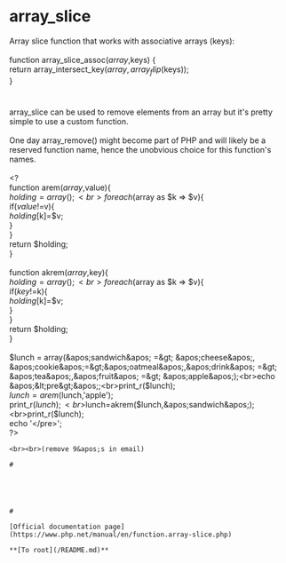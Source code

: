 # array_slice



Array slice function that works with associative arrays (keys):<br><br>function array_slice_assoc($array,$keys) {<br>    return array_intersect_key($array,array_flip($keys));<br>}  

#

array_slice can be used to remove elements from an array but it&apos;s pretty simple to use a custom function.<br><br>One day array_remove() might become part of PHP and will likely be a reserved function name, hence the unobvious choice for this function&apos;s names.<br><br>&lt;?<br>function arem($array,$value){<br>    $holding=array();<br>    foreach($array as $k =&gt; $v){<br>        if($value!=$v){<br>            $holding[$k]=$v;<br>        }<br>    }    <br>    return $holding;<br>}<br><br>function akrem($array,$key){<br>    $holding=array();<br>    foreach($array as $k =&gt; $v){<br>        if($key!=$k){<br>            $holding[$k]=$v;<br>        }<br>    }    <br>    return $holding;<br>}<br><br>$lunch = array(&apos;sandwich&apos; =&gt; &apos;cheese&apos;, &apos;cookie&apos;=&gt;&apos;oatmeal&apos;,&apos;drink&apos; =&gt; &apos;tea&apos;,&apos;fruit&apos; =&gt; &apos;apple&apos;);<br>echo &apos;&lt;pre&gt;&apos;;<br>print_r($lunch);<br>$lunch=arem($lunch,&apos;apple&apos;);<br>print_r($lunch);<br>$lunch=akrem($lunch,&apos;sandwich&apos;);<br>print_r($lunch);<br>echo &apos;&lt;/pre&gt;&apos;;<br>?>
```
<br><br>(remove 9&apos;s in email)  

#



```
<?php
// CHOP $num ELEMENTS OFF THE FRONT OF AN ARRAY
// RETURN THE CHOP, SHORTENING THE SUBJECT ARRAY
function array_chop(&amp;$arr, $num)
{
    $ret = array_slice($arr, 0, $num);
    $arr = array_slice($arr, $num);
    return $ret;
}?>
```
  

#

[Official documentation page](https://www.php.net/manual/en/function.array-slice.php)

**[To root](/README.md)**